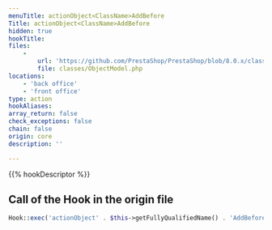 ```yaml
---
menuTitle: actionObject<ClassName>AddBefore
Title: actionObject<ClassName>AddBefore
hidden: true
hookTitle: 
files:
    -
        url: 'https://github.com/PrestaShop/PrestaShop/blob/8.0.x/classes/ObjectModel.php'
        file: classes/ObjectModel.php
locations:
    - 'back office'
    - 'front office'
type: action
hookAliases: 
array_return: false
check_exceptions: false
chain: false
origin: core
description: ''

---
```


{{% hookDescriptor %}}

## Call of the Hook in the origin file

```php
Hook::exec('actionObject' . $this->getFullyQualifiedName() . 'AddBefore', ['object' => $this]);
```
